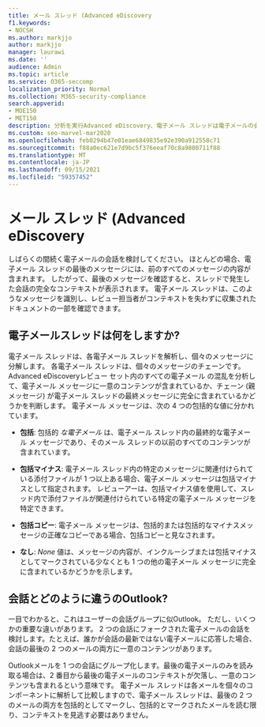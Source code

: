 ```yaml
---
title: メール スレッド (Advanced eDiscovery
f1.keywords:
- NOCSH
ms.author: markjjo
author: markjjo
manager: laurawi
ms.date: ''
audience: Admin
ms.topic: article
ms.service: O365-seccomp
localization_priority: Normal
ms.collection: M365-security-compliance
search.appverid:
- MOE150
- MET150
description: 分析を実行Advanced eDiscovery、電子メール スレッドは電子メールの会話を解析し、各メッセージを異なるカテゴリに分割します。
ms.custom: seo-marvel-mar2020
ms.openlocfilehash: feb0294b47e01eae6849835e92e390a912558c71
ms.sourcegitcommit: f88a0ec621e7d9bc5f376eeaf70c8a9800711f88
ms.translationtype: MT
ms.contentlocale: ja-JP
ms.lasthandoff: 09/15/2021
ms.locfileid: "59357452"
---
```

# <a name="email-threading-in-advanced-ediscovery"></a>メール スレッド (Advanced eDiscovery

しばらくの間続く電子メールの会話を検討してください。 ほとんどの場合、電子メール スレッドの最後のメッセージには、前のすべてのメッセージの内容が含まれます。 したがって、最後のメッセージを確認すると、スレッドで発生した会話の完全なコンテキストが表示されます。 電子メール スレッドは、このようなメッセージを識別し、レビュー担当者がコンテキストを失わずに収集されたドキュメントの一部を確認できます。

## <a name="what-does-email-threading-do"></a>電子メールスレッドは何をしますか?

電子メール スレッドは、各電子メール スレッドを解析し、個々のメッセージに分解します。 各電子メール スレッドは、個々のメッセージのチェーンです。 Advanced eDiscoveryレビュー セット内のすべての電子メール の混乱を分析して、電子メール メッセージに一意のコンテンツが含まれているか、チェーン (親メッセージ) が電子メール スレッドの最終メッセージに完全に含まれているかどうかを判断します。 電子メール メッセージは、次の 4 つの包括的な値に分かれています。

- **包括**: 包括的 *な電子メール* は、電子メール スレッド内の最終的な電子メール メッセージであり、そのメール スレッドの以前のすべてのコンテンツが含まれています。

- **包括マイナス**: 電子メール スレッド内の特定のメッセージに関連付けられている添付ファイルが 1 つ以上ある場合、電子メール メッセージは包括マイナスとして指定されます。 レビューアーは、包括マイナス値を使用して、スレッド内で添付ファイルが関連付けられている特定の電子メール メッセージを特定できます。 

- **包括コピー**: 電子メール メッセージは、包括的または包括的なマイナスメッセージの正確なコピーである場合、包括コピーと見なされます。 

- **なし**: *None* 値は、メッセージの内容が、インクルーシブまたは包括マイナスとしてマークされている少なくとも 1 つの他の電子メール メッセージに完全に含まれているかどうかを示します。

## <a name="how-is-it-different-from-conversations-in-outlook"></a>会話とどのように違うのOutlook?

一目でわかると、これはユーザーの会話グループに似Outlook。 ただし、いくつかの重要な違いがあります。 2 つの会話にフォークされた電子メールの会話を検討します。たとえば、誰かが会話の最新ではない電子メールに応答した場合、会話の最後の 2 つのメールの両方に一意のコンテンツがあります。

Outlookメールを 1 つの会話にグループ化します。最後の電子メールのみを読み取る場合は、2 番目から最後の電子メールのコンテキストが欠落し、一意のコンテンツも含まれるという意味です。 電子メール スレッドは各メールを個々のコンポーネントに解析して比較しますので、電子メール スレッドは、最後の 2 つのメールの両方を包括的としてマークし、包括的とマークされたメールを読む限り、コンテキストを見逃す必要はありません。
